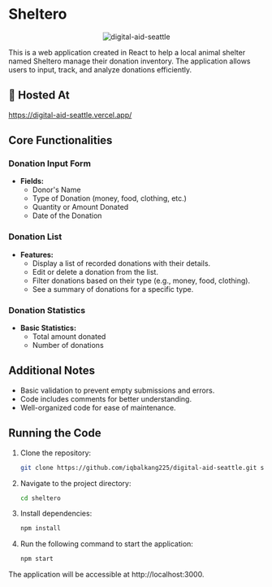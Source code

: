 # Sheltero

<p align="center">
  <img src="https://socialify.git.ci/iqbalkang225/digital-aid-seattle/image?language=1&name=1&owner=1&theme=Light" alt="digital-aid-seattle"  />
</p>

This is a web application created in React to help a local animal shelter named Sheltero manage their donation inventory. The application allows users to input, track, and analyze donations efficiently.

<h2>🚀 Hosted At</h2>

https://digital-aid-seattle.vercel.app/

## Core Functionalities

### Donation Input Form

- **Fields:**
  - Donor's Name
  - Type of Donation (money, food, clothing, etc.)
  - Quantity or Amount Donated
  - Date of the Donation

### Donation List

- **Features:**
  - Display a list of recorded donations with their details.
  - Edit or delete a donation from the list.
  - Filter donations based on their type (e.g., money, food, clothing).
  - See a summary of donations for a specific type.

### Donation Statistics

- **Basic Statistics:**
  - Total amount donated
  - Number of donations

## Additional Notes

- Basic validation to prevent empty submissions and errors.
- Code includes comments for better understanding.
- Well-organized code for ease of maintenance.

## Running the Code

1. Clone the repository:

   ```bash
   git clone https://github.com/iqbalkang225/digital-aid-seattle.git sheltero

2. Navigate to the project directory:

    ```bash
    cd sheltero

3. Install dependencies:

   ```bash
   npm install

4. Run the following command to start the application:

    ```bash
    npm start

The application will be accessible at http://localhost:3000.
